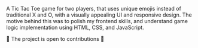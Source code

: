 A Tic Tac Toe game for two players, that uses unique emojis instead of traditional X and O, with a visually appealing UI and responsive design.
The motive behind this was to polish my frontend skills, and understand game logic implementation using HTML, CSS, and JavaScript.

🚀 The project is open to contributions 🚀
